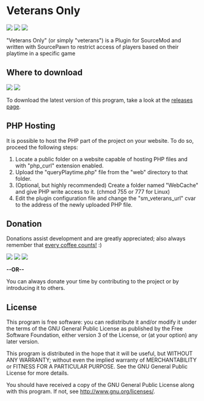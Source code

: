 # Veterans Only
[![](https://img.shields.io/github/license/falahati/veterans.svg?style=flat-square)](https://github.com/falahati/veterans/blob/master/LICENSE)
[![](https://img.shields.io/github/commit-activity/y/falahati/veterans.svg?style=flat-square)](https://github.com/falahati/veterans/commits/master)
[![](https://img.shields.io/github/issues/falahati/veterans.svg?style=flat-square)](https://github.com/falahati/veterans/issues)

"Veterans Only" (or simply "veterans") is a Plugin for SourceMod and written with SourcePawn to restrict access of players based on their playtime in a specific game


## Where to download
[![](https://img.shields.io/github/downloads/falahati/veterans/total.svg?style=flat-square)](https://github.com/falahati/veterans/releases)
[![](https://img.shields.io/github/tag-date/falahati/veterans.svg?label=version&style=flat-square)](https://github.com/falahati/veterans/releases)

To download the latest version of this program, take a look at the [releases page](https://github.com/falahati/veterans/releases).

## PHP Hosting
It is possible to host the PHP part of the project on your website. To do so, proceed the following steps:

1. Locate a public folder on a website capable of hosting PHP files and with "php_curl" extension enabled.
2. Upload the "queryPlaytime.php" file from the "web" directory to that folder.
3. (Optional, but highly recommended) Create a folder named "WebCache" and give PHP write access to it. (chmod 755 or 777 for Linux)
4. Edit the plugin configuration file and change the "sm_veterans_url" cvar to the address of the newly uploaded PHP file.

## Donation
Donations assist development and are greatly appreciated; also always remember that [every coffee counts!](https://media.makeameme.org/created/one-simply-does-i9k8kx.jpg) :)

[![](https://img.shields.io/badge/fiat-PayPal-8a00a3.svg?style=flat-square)](https://www.paypal.com/cgi-bin/webscr?cmd=_donations&business=WR3KK2B6TYYQ4&item_name=Donation&currency_code=USD&source=url)
[![](https://img.shields.io/badge/crypto-CoinPayments-8a00a3.svg?style=flat-square)](https://www.coinpayments.net/index.php?cmd=_donate&reset=1&merchant=820707aded07845511b841f9c4c335cd&item_name=Donate&currency=USD&amountf=20.00000000&allow_amount=1&want_shipping=0&allow_extra=1)
[![](https://img.shields.io/badge/shetab-ZarinPal-8a00a3.svg?style=flat-square)](https://zarinp.al/@falahati)

**--OR--**

You can always donate your time by contributing to the project or by introducing it to others.

## License
This program is free software: you can redistribute it and/or modify
it under the terms of the GNU General Public License as published by
the Free Software Foundation, either version 3 of the License, or
(at your option) any later version.

This program is distributed in the hope that it will be useful,
but WITHOUT ANY WARRANTY; without even the implied warranty of
MERCHANTABILITY or FITNESS FOR A PARTICULAR PURPOSE.  See the
GNU General Public License for more details.

You should have received a copy of the GNU General Public License
along with this program.  If not, see <http://www.gnu.org/licenses/>.
